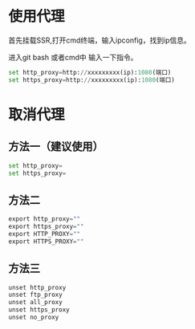 # 使用代理

首先挂载SSR,打开cmd终端，输入ipconfig，找到ip信息。

进入git bash 或者cmd中 输入一下指令。

```python
set http_proxy=http://xxxxxxxxx(ip):1080(端口)
set https_proxy=http://xxxxxxxxx(ip):1080(端口)       
```

# 取消代理

## 方法一（建议使用）

```python
set http_proxy=
set https_proxy=
```

## 方法二

```python
export http_proxy=""
export https_proxy=""
export HTTP_PROXY=""
export HTTPS_PROXY=""
```

## 方法三

```python
unset http_proxy
unset ftp_proxy
unset all_proxy
unset https_proxy
unset no_proxy
```

